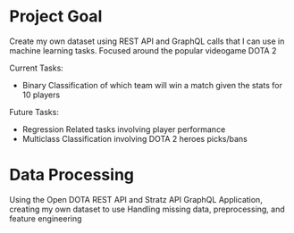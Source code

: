 # Project Goal
Create my own dataset using REST API and GraphQL calls that I can use in machine learning tasks.
Focused around the popular videogame DOTA 2

Current Tasks:
- Binary Classification of which team will win a match given the stats for 10 players

Future Tasks:
- Regression Related tasks involving player performance
- Multiclass Classification involving DOTA 2 heroes picks/bans

# Data Processing
Using the Open DOTA REST API and Stratz API GraphQL Application, creating my own dataset to use
Handling missing data, preprocessing, and feature engineering
